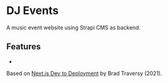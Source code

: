 # DJ Events

A music event website using Strapi CMS as backend.

<!-- <p align="center">
    <img src="screenshot.png">
</p> -->

## Features

-

Based on [Next.js Dev to Deployment](https://www.udemy.com/course/nextjs-dev-to-deployment/) by Brad Traversy (2021).
